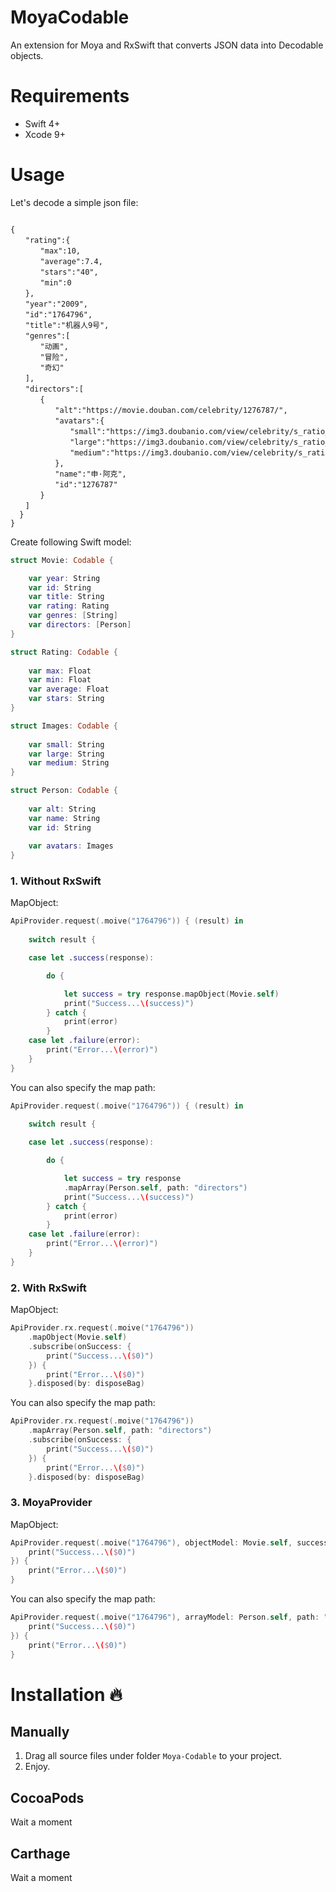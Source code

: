 # MoyaCodable
An extension for Moya and RxSwift that converts JSON data into Decodable objects.

# Requirements
- Swift 4+
- Xcode 9+

# Usage
Let's decode a simple json file:
```

{
　　"rating":{
　　　　"max":10,
　　　　"average":7.4,
　　　　"stars":"40",
　　　　"min":0
　　},
　　"year":"2009",
　　"id":"1764796",
　　"title":"机器人9号",
　　"genres":[
　　　　"动画",
　　　　"冒险",
　　　　"奇幻"
　　],
　　"directors":[
　　　　{
　　　　　　"alt":"https://movie.douban.com/celebrity/1276787/",
　　　　　　"avatars":{
　　　　　　　　"small":"https://img3.doubanio.com/view/celebrity/s_ratio_celebrity/public/p1351678808.44.webp",
　　　　　　　　"large":"https://img3.doubanio.com/view/celebrity/s_ratio_celebrity/public/p1351678808.44.webp",
　　　　　　　　"medium":"https://img3.doubanio.com/view/celebrity/s_ratio_celebrity/public/p1351678808.44.webp"
　　　　　　},
　　　　　　"name":"申·阿克",
　　　　　　"id":"1276787"
　　　　}
　　]
  }
}

```
Create following Swift model:

```swift
struct Movie: Codable {

    var year: String
    var id: String
    var title: String
    var rating: Rating
    var genres: [String]
    var directors: [Person]
}

struct Rating: Codable {
    
    var max: Float
    var min: Float
    var average: Float
    var stars: String
}

struct Images: Codable {
    
    var small: String
    var large: String
    var medium: String
}

struct Person: Codable {
   
    var alt: String
    var name: String
    var id: String
    
    var avatars: Images
}

```
### 1. Without RxSwift

MapObject:
```swift
ApiProvider.request(.moive("1764796")) { (result) in
            
    switch result {

    case let .success(response):

        do {

            let success = try response.mapObject(Movie.self)
            print("Success...\(success)")
        } catch {
            print(error)
        }
    case let .failure(error):
        print("Error...\(error)")
    }
}
```

You can also specify the map path:
```swift
ApiProvider.request(.moive("1764796")) { (result) in
            
    switch result {

    case let .success(response):

        do {

            let success = try response
            .mapArray(Person.self, path: "directors")
            print("Success...\(success)")
        } catch {
            print(error)
        }
    case let .failure(error):
        print("Error...\(error)")
    }
}
```
### 2. With RxSwift
MapObject:
```swift
ApiProvider.rx.request(.moive("1764796"))
    .mapObject(Movie.self)
    .subscribe(onSuccess: {
        print("Success...\($0)")
    }) {
        print("Error...\($0)")
    }.disposed(by: disposeBag)
```

You can also specify the map path:
```swift
ApiProvider.rx.request(.moive("1764796"))
    .mapArray(Person.self, path: "directors")
    .subscribe(onSuccess: {
        print("Success...\($0)")
    }) {
        print("Error...\($0)")
    }.disposed(by: disposeBag)
```

### 3. MoyaProvider
MapObject:
```swift
ApiProvider.request(.moive("1764796"), objectModel: Movie.self, success: {
    print("Success...\($0)")
}) {
    print("Error...\($0)")
}
```

You can also specify the map path:
```swift
ApiProvider.request(.moive("1764796"), arrayModel: Person.self, path: "directors", success: {
    print("Success...\($0)")
}) {
    print("Error...\($0)")
}
```

# Installation 🔥

## Manually
1. Drag all source files under folder `Moya-Codable` to your project.
2. Enjoy.

## CocoaPods
Wait a moment

## Carthage
Wait a moment
